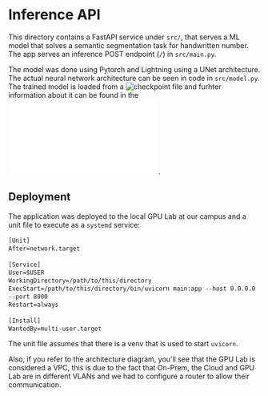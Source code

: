 # Inference API

This directory contains a FastAPI service under `src/`, that serves a ML model
that solves a semantic segmentation task for handwritten number. The app serves
an inference POST endpoint (`/`) in `src/main.py`.

The model was done using Pytorch and Lightning using a UNet architecture. The 
actual neural network architecture 
can be seen in code in `src/model.py`. The trained model is loaded from a ![checkpoint file](https://drive.google.com/file/d/1DrBeBG18pWiuqKvqvap7tT5ktiN3CnFt)
and furhter information about it can be found in the ![slide deck](SemanticSegmentation.pdf).

## Deployment

The application was deployed to the local GPU Lab at our campus and a unit file to execute as a `systemd` service:
```
[Unit]
After=network.target

[Service]
User=$USER
WorkingDirectory=/path/to/this/directory
ExecStart=/path/to/this/directory/bin/uvicorn main:app --host 0.0.0.0 --port 8000
Restart=always

[Install]
WantedBy=multi-user.target
```

The unit file assumes that there is a venv that is used to start `uvicorn`.

Also, if you refer to the architecture diagram, you'll see that the GPU Lab is considered a VPC, this is due
to the fact that On-Prem, the Cloud and GPU Lab are in different VLANs and we had to configure a router to 
allow their communication.
